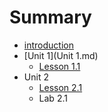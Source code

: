 # Summary

* [introduction](README.md)
* [Unit 1](Unit 1.md)
   * [Lesson 1.1](lesson_11.md)
* Unit 2
   * [Lesson 2.1](lesson_21.md)
   * Lab 2.1

